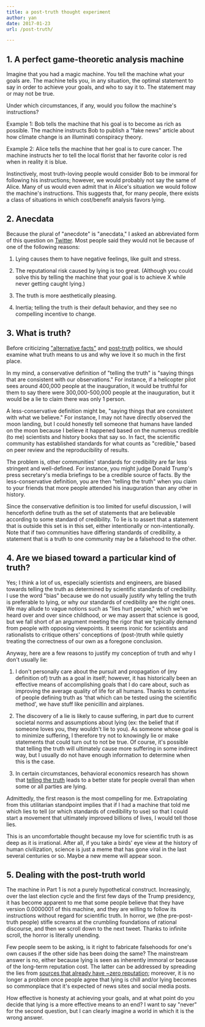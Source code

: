 ```yaml
---
title: a post-truth thought experiment
author: yan
date: 2017-01-23
url: /post-truth/

---
```

## 1. A perfect game-theoretic analysis machine

Imagine that you had a magic machine. You tell the machine what your goals are. The machine tells you, in any situation, the optimal statement to say in order to achieve your goals, and who to say it to. The statement may or may not be true.

Under which circumstances, if any, would you follow the machine's instructions?

Example 1: Bob tells the machine that his goal is to become as rich as possible. The machine instructs Bob to publish a "fake news" article about how climate change is an illuminati conspiracy theory.

Example 2: Alice tells the machine that her goal is to cure cancer. The machine instructs her to tell the local florist that her favorite color is red when in reality it is blue.

Instinctively, most truth-loving people would consider Bob to be immoral for following his instructions; however, we would probably not say the same of Alice. Many of us would even admit that in Alice's situation we would follow the machine's instructions. This suggests that, for many people, there exists a class of situations in which cost/benefit analysis favors lying.


## 2. Anecdata

Because the plural of "anecdote" is "anecdata," I asked an abbreviated form of this question on [Twitter](https://twitter.com/bcrypt/status/823272031273652224). Most people said they would not lie because of one of the following reasons:

1. Lying causes them to have negative feelings, like guilt and stress.

2. The reputational risk caused by lying is too great. (Although you could solve this by telling the machine that your goal is to achieve X while never getting caught lying.)

3. The truth is more aesthetically pleasing.

4. Inertia; telling the truth is their default behavior, and they see no compelling incentive to change.


## 3. What is truth?

Before criticizing ["alternative facts"](https://www.nytimes.com/2017/01/22/us/politics/president-trump-inauguration-crowd-white-house.html) and [post-truth](https://www.washingtonpost.com/news/the-fix/wp/2016/11/16/post-truth-named-2016-word-of-the-year-by-oxford-dictionaries/) politics, we should examine what truth means to us and why we love it so much in the first place.

In my mind, a conservative definition of "telling the truth" is "saying things that are consistent with our observations." For instance, if a helicopter pilot sees around 400,000 people at the inauguration, it would be truthful for them to say there were 300,000-500,000 people at the inauguration, but it would be a lie to claim there was only 1 person.

A less-conservative definition might be, "saying things that are consistent with what we believe." For instance, I may not have directly observed the moon landing, but I could honestly tell someone that humans have landed on the moon because I believe it happened based on the numerous credible (to me) scientists and history books that say so. In fact, the scientific community has established standards for what counts as "credible," based on peer review and the reproducibility of results.

The problem is, other communities' standards for credibility are far less stringent and well-defined. For instance, you might judge Donald Trump's press secretary's media briefings to be a credible source of facts. By the less-conservative definition, you are then "telling the truth" when you claim to your friends that more people attended his inauguration than any other in history.

Since the conservative definition is too limited for useful discussion, I will henceforth define truth as the set of statements that are believable according to some standard of credibility. To lie is to assert that a statement that is outside this set is in this set, either intentionally or non-intentionally. Note that if two communities have differing standards of credibility, a statement that is a truth to one community may be a falsehood to the other.


## 4. Are we biased toward a particular kind of truth?

Yes; I think a lot of us, especially scientists and engineers, are biased towards telling the truth as determined by scientific standards of credibility. I use the word "bias" because we do not usually justify why telling the truth is preferable to lying, or why our standards of credibility are the right ones. We may allude to vague notions such as "lies hurt people," which we've heard over and over since childhood, or we may assert that science is good, but we fall short of an argument meeting the rigor that we typically demand from people with opposing viewpoints. It seems ironic for scientists and rationalists to critique others' conceptions of (post-)truth while quietly treating the correctness of our own as a foregone conclusion.

Anyway, here are a few reasons to justify my conception of truth and why I don't usually lie:

1. I don't personally care about the pursuit and propagation of (my definition of) truth as a goal in itself; however, it has historically been an effective means of accomplishing goals that I do care about, such as improving the average quality of life for all humans. Thanks to centuries of people defining truth as 'that which can be tested using the scientific method', we have stuff like penicillin and airplanes.

2. The discovery of a lie is likely to cause suffering, in part due to current societal norms and assumptions about lying (ex: the belief that if someone loves you, they wouldn't lie to you). As someone whose goal is to minimize suffering, I therefore try not to knowingly lie or make statements that could turn out to not be true. Of course, it's possible that telling the truth will ultimately cause more suffering in some indirect way, but I usually do not have enough information to determine when this is the case.

3. In certain circumstances, behavioral economics research has shown that [telling the truth](https://en.wikipedia.org/wiki/The_Market_for_Lemons) leads to a better state for people overall than when some or all parties are lying.

Admittedly, the first reason is the most compelling for me. Extrapolating from this utilitarian standpoint implies that if I had a machine that told me which lies to tell (or which standards of credibility to use) so that I could start a movement that ultimately improved billions of lives, I would tell those lies.

This is an uncomfortable thought because my love for scientific truth is as deep as it is irrational. After all, if you take a birds' eye view at the history of human civilization, science is just a meme that has gone viral in the last several centuries or so. Maybe a new meme will appear soon.


## 5. Dealing with the post-truth world

The machine in Part 1 is not a purely hypothetical construct. Increasingly, over the last election cycle and the first few days of the Trump presidency, it has become apparent to me that some people believe that they have version 0.0000001 of this machine, and they are willing to follow its instructions without regard for scientific truth. In horror, we (the pre-post-truth people) stifle screams at the crumbling foundations of rational discourse, and then we scroll down to the next tweet. Thanks to infinite scroll, the horror is literally unending.

Few people seem to be asking, is it right to fabricate falsehoods for one's own causes if the other side has been doing the same? The mainstream answer is no, either because lying is seen as inherently immoral or because of the long-term reputation cost. The latter can be addressed by spreading the lies from [sources that already have ~zero reputation](https://www.nytimes.com/2017/01/18/us/fake-news-hillary-clinton-cameron-harris.html); moreover, it is no longer a problem once people agree that lying is chill and/or lying becomes so commonplace that it's expected of news sites and social media posts.

How effective is honesty at achieving your goals, and at what point do you decide that lying is a more effective means to an end? I want to say "never" for the second question, but I can clearly imagine a world in which it is the wrong answer.
